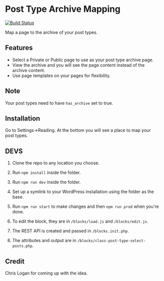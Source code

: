 Post Type Archive Mapping
===================

[![Build Status](https://travis-ci.org/ronalfy/post-type-archive-mapping.svg?branch=master)](https://travis-ci.org/ronalfy/post-type-archive-mapping)

Map a page to the archive of your post types.

Features
----------------------

<ul>
<li>Select a Private or Public page to use as your post type archive page.</li>
<li>View the archive and you will see the page content instead of the archive content.</li>
<li>Use page templates on your pages for flexibility.</li>
</ul>

## Note

Your post types need to have `has_archive` set to true.

Installation
---------------------
Go to Settings->Reading. At the bottom you will see a place to map your post types.

DEVS
---------------------

1. Clone the repo to any location you choose.
2. Run ```npm install``` inside the folder.
3. Run ```npm run dev``` inside the folder.
4. Set up a symlink to your WordPress installation using the folder as the base.
5. Run ```npm run start``` to make changes and then ```npm run prod``` when you're done.

1. To edit the block, they are in ```/blocks/load.js``` and ```/blocks/edit.js```.
2. The REST API is created and passed in ```/blocks.init.php```.
3. The attributes and output are in ```/blocks/class-post-type-select-posts.php```.

Credit
-------------
Chris Logan for coming up with the idea.